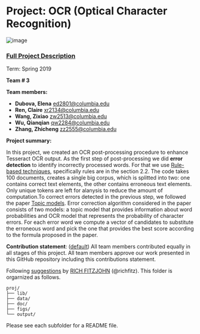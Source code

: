 # Project: OCR (Optical Character Recognition) 

![image](figs/intro.png)

### [Full Project Description](doc/project4_desc.md)

Term: Spring 2019

**Team # 3**

**Team members:**
* **Dubova, Elena** ed2801@columbia.edu
* **Ren, Claire** xr2134@columbia.edu
* **Wang, Zixiao** zw2513@columbia.edu
* **Wu, Qianqian** qw2284@columbia.edu
* **Zhang, Zhicheng** zz2555@columbia.edu

**Project summary:**

In this project, we created an OCR post-processing procedure to enhance Tesseract OCR output. As the first step of post-processing we did **error detection** to identify incorrectly processed words. For that we use [Rule-based techniques](http://webpages.ursinus.edu/akontostathis/KulpKontostathisFinal.pdf), specifically rules are in the section 2.2. The code takes 100 documents, creates a single big corpus, which is splitted into two: one contains correct text elements, the other contains erroneous text elements. Only unique tokens are left for alanysis to reduce the amount of computation.To correct errors detected in the previous step, we followed the paper [Topic models](https://ieeexplore.ieee.org/stamp/stamp.jsp?tp=&arnumber=4377099). Error correction algorithm considered in the paper consists of two models: a topic model that provides information about word probabilities and OCR model that represents the probability of character errors. For each error word we compute a vector of candidates to substitute the erroneous word and pick the one that provides the best score according to the formula proposed in the paper. 
	
**Contribution statement**: ([default](doc/a_note_on_contributions.md)) All team members contributed equally in all stages of this project. All team members approve our work presented in this GitHub repository including this contributions statement. 

Following [suggestions](http://nicercode.github.io/blog/2013-04-05-projects/) by [RICH FITZJOHN](http://nicercode.github.io/about/#Team) (@richfitz). This folder is orgarnized as follows.

```
proj/
├── lib/
├── data/
├── doc/
├── figs/
└── output/
```

Please see each subfolder for a README file.
